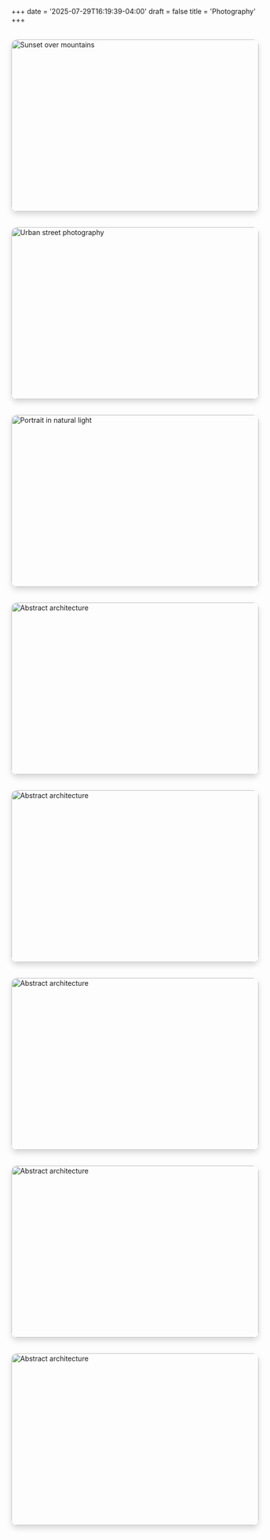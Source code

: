 +++
date = '2025-07-29T16:19:39-04:00'
draft = false
title = 'Photography'
+++

<div class="photo-gallery">
  <div class="gallery-grid">
    <div class="gallery-item">
      <img src="/images/photography/cliffs.jpg" alt="Sunset over mountains" loading="lazy" onclick="openModal(this)">
    </div>
    <div class="gallery-item">
      <img src="/images/photography/desert.jpg" alt="Urban street photography" loading="lazy" onclick="openModal(this)">
    </div>
    <div class="gallery-item">
      <img src="/images/photography/dubai.jpg" alt="Portrait in natural light" loading="lazy" onclick="openModal(this)">
    </div>
    <div class="gallery-item">
      <img src="/images/photography/sunset.jpg" alt="Abstract architecture" loading="lazy" onclick="openModal(this)">
    </div>
    <div class="gallery-item">
      <img src="/images/photography/manhattan.jpg" alt="Abstract architecture" loading="lazy" onclick="openModal(this)">
    </div>
    <div class="gallery-item">
      <img src="/images/photography/new_york.jpg" alt="Abstract architecture" loading="lazy" onclick="openModal(this)">
    </div>
    <div class="gallery-item">
      <img src="/images/photography/night_sky.jpg" alt="Abstract architecture" loading="lazy" onclick="openModal(this)">
    </div>
    <div class="gallery-item">
      <img src="/images/photography/palm.jpg" alt="Abstract architecture" loading="lazy" onclick="openModal(this)">
    </div>
  </div>
</div>

<!-- Modal for full-screen image -->
<div id="imageModal" class="modal" onclick="closeModal()">
  <span class="close" onclick="closeModal()">&times;</span>
  <img id="modalImage" class="modal-content">
  <div id="modalCaption"></div>
</div>

<style>
.photo-gallery {
  margin: 2rem 0;
}

.gallery-grid {
  display: grid;
  grid-template-columns: repeat(auto-fit, minmax(400px, 1fr));
  gap: 2rem;
  margin: 0 auto;
  max-width: 1400px;
}

.gallery-item {
  position: relative;
  overflow: hidden;
  border-radius: 12px;
  box-shadow: 0 6px 12px rgba(0, 0, 0, 0.15);
  transition: transform 0.3s ease, box-shadow 0.3s ease;
  cursor: pointer;
}

.gallery-item:hover {
  transform: translateY(-6px);
  box-shadow: 0 12px 24px rgba(0, 0, 0, 0.25);
}

.gallery-item img {
  width: 100%;
  height: 350px;
  object-fit: cover;
  display: block;
  transition: transform 0.3s ease;
}

.gallery-item:hover img {
  transform: scale(1.05);
}

/* Modal styles */
.modal {
  display: none;
  position: fixed;
  z-index: 1000;
  left: 0;
  top: 0;
  width: 100%;
  height: 100%;
  background-color: rgba(0, 0, 0, 0.9);
  backdrop-filter: blur(5px);
}

.modal-content {
  margin: auto;
  display: block;
  max-width: 90%;
  max-height: 90%;
  object-fit: contain;
  border-radius: 8px;
  box-shadow: 0 20px 40px rgba(0, 0, 0, 0.5);
}

#modalCaption {
  margin: auto;
  display: block;
  width: 80%;
  max-width: 700px;
  text-align: center;
  color: white;
  padding: 20px 0;
  font-size: 1.1rem;
  font-weight: 500;
}

.close {
  color: #f1f1f1;
  font-size: 40px;
  font-weight: bold;
  position: absolute;
  top: 15px;
  right: 35px;
  cursor: pointer;
  z-index: 1001;
  transition: color 0.3s ease;
}

.close:hover,
.close:focus {
  color: #bbb;
  text-decoration: none;
}

@media (max-width: 768px) {
  .gallery-grid {
    grid-template-columns: repeat(auto-fit, minmax(300px, 1fr));
    gap: 1.5rem;
  }
  
  .gallery-item img {
    height: 280px;
  }
  
  .close {
    top: 10px;
    right: 25px;
    font-size: 30px;
  }
  
  #modalCaption {
    font-size: 1rem;
    padding: 15px 0;
  }
}
</style>

<script>
    function openModal(img) {
        const modal = document.getElementById("imageModal");
        const modalImg = document.getElementById("modalImage");
        const captionText = document.getElementById("modalCaption");
        
        modal.style.display = "block";
        modalImg.src = img.src;
        captionText.innerHTML = img.alt;
        
        // Prevent body scroll when modal is open
        document.body.style.overflow = "hidden";
    }

    function closeModal() {
        const modal = document.getElementById("imageModal");
        modal.style.display = "none";
        
        // Restore body scroll
        document.body.style.overflow = "auto";
    }

    // Close modal when pressing Escape key
    document.addEventListener('keydown', function(event) {
        if (event.key === "Escape") {
            closeModal();
        }
    });

    // Close modal when clicking outside the image
    document.getElementById("imageModal").addEventListener('click', function(event) {
        if (event.target === this) {
            closeModal();
        }
    });
</script>